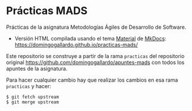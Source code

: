# Prácticas MADS

Prácticas de la asignatura Metodologías Ágiles de Desarrollo de Software.

- Versión HTML compilada usando el tema
[Material](https://squidfunk.github.io/mkdocs-material/) de
[MkDocs](https://www.mkdocs.org): <https://domingogallardo.github.io/practicas-mads/>

Este repositorio se construye a partir de la rama `practicas` del
repositorio original <https://github.com/domingogallardo/apuntes-mads>
con todos los apuntes de la asignatura.

Para hacer cualquier cambio hay que realizar los cambios en esa rama
`practicas` y hacer:

```
$ git fetch upstream
$ git merge upstream
```
